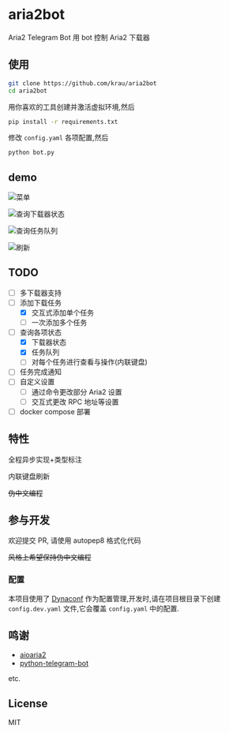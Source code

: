 # aria2bot

Aria2 Telegram Bot 用 bot 控制 Aria2 下载器

## 使用

```bash
git clone https://github.com/krau/aria2bot
cd aria2bot
```

用你喜欢的工具创建并激活虚拟环境,然后

```bash
pip install -r requirements.txt
```

修改 `config.yaml` 各项配置,然后

```bash
python bot.py
```

## demo

![菜单](https://i.imgur.com/apNHIiG.png)

![查询下载器状态](https://i.imgur.com/M7gQTxN.png)

![查询任务队列](https://i.imgur.com/BV31Nzf.png)

![刷新](https://i.imgur.com/HFEOI3C.png)

## TODO

- [ ] 多下载器支持
- [ ] 添加下载任务
  - [x] 交互式添加单个任务
  - [ ] 一次添加多个任务
- [ ] 查询各项状态
  - [x] 下载器状态
  - [x] 任务队列
  - [ ] 对每个任务进行查看与操作(内联键盘)
- [ ] 任务完成通知
- [ ] 自定义设置
  - [ ] 通过命令更改部分 Aria2 设置
  - [ ] 交互式更改 RPC 地址等设置
- [ ] docker compose 部署

## 特性

全程异步实现+类型标注

内联键盘刷新

~~伪中文编程~~

## 参与开发

欢迎提交 PR, 请使用 autopep8 格式化代码

~~风格上希望保持伪中文编程~~

### 配置

本项目使用了 [Dynaconf](https://github.com/dynaconf/dynaconf) 作为配置管理,开发时,请在项目根目录下创建 `config.dev.yaml` 文件,它会覆盖 `config.yaml` 中的配置.

## 鸣谢

- [aioaria2](https://github.com/synodriver/aioaria2)
- [python-telegram-bot](https://github.com/python-telegram-bot/python-telegram-bot)

etc.

## License

MIT
